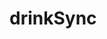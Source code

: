 # drinkSync

<!-- 
Index (State)
    -Landing
    -DataAndLogic
        -Logic
        -DrinkData
        -MainNav
            -ShowDrink
                -Title
                -Weather
                -Ingredients
                -Recipe
            -ShowFilter
                -sweetSavoryFilter
                -liquorFilter
                -showMebutton

